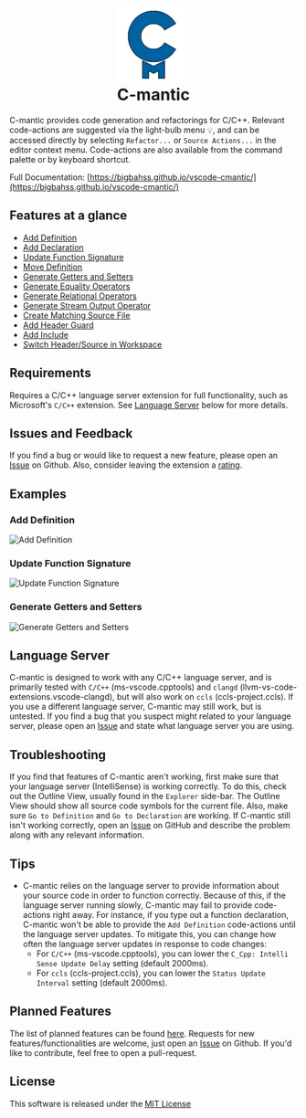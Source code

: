 <h1 align="center">
  <img src="./docs/assets/images/cmantic-small.png" width="128">
  <br>
  <b>C-mantic</b>
</h1>

C-mantic provides code generation and refactorings for C/C++. Relevant code-actions are suggested via the light-bulb menu 💡, and can be accessed directly by selecting `Refactor...` or `Source Actions...` in the editor context menu. Code-actions are also available from the command palette or by keyboard shortcut.

Full Documentation: [https://bigbahss.github.io/vscode-cmantic/](https://bigbahss.github.io/vscode-cmantic/)

## **Features at a glance**

- [Add Definition](https://bigbahss.github.io/vscode-cmantic/features/add-definition/)
- [Add Declaration](https://bigbahss.github.io/vscode-cmantic/features/add-declaration/)
- [Update Function Signature](https://bigbahss.github.io/vscode-cmantic/features/update-function-signature/)
- [Move Definition](https://bigbahss.github.io/vscode-cmantic/features/move-definition/)
- [Generate Getters and Setters](https://bigbahss.github.io/vscode-cmantic/features/generate-getters-and-setters/)
- [Generate Equality Operators](https://bigbahss.github.io/vscode-cmantic/features/generate-equality-operators/)
- [Generate Relational Operators](https://bigbahss.github.io/vscode-cmantic/features/generate-relational-operators/)
- [Generate Stream Output Operator](https://bigbahss.github.io/vscode-cmantic/features/generate-stream-output-operator/)
- [Create Matching Source File](https://bigbahss.github.io/vscode-cmantic/features/create-matching-source-file/)
- [Add Header Guard](https://bigbahss.github.io/vscode-cmantic/features/add-header-guard/)
- [Add Include](https://bigbahss.github.io/vscode-cmantic/features/add-include/)
- [Switch Header/Source in Workspace](https://bigbahss.github.io/vscode-cmantic/features/switch-header-source/)

## **Requirements**

Requires a C/C++ language server extension for full functionality, such as Microsoft's `C/C++` extension. See [Language Server](#language-server) below for more details.

## **Issues and Feedback**

If you find a bug or would like to request a new feature, please open an [Issue](https://github.com/BigBahss/vscode-cmantic/issues) on Github. Also, consider leaving the extension a [rating](https://marketplace.visualstudio.com/items?itemName=tdennis4496.cmantic#review-details).

## **Examples**

### **Add Definition**

![Add Definition](https://bigbahss.github.io/vscode-cmantic/assets/images/add_definition.gif)

### **Update Function Signature**

![Update Function Signature](https://bigbahss.github.io/vscode-cmantic/assets/images/update_signature.gif)

### **Generate Getters and Setters**

![Generate Getters and Setters](https://bigbahss.github.io/vscode-cmantic/assets/images/generate_accessors.gif)

## **Language Server**

C-mantic is designed to work with any C/C++ language server, and is primarily tested with `C/C++` (ms-vscode.cpptools) and `clangd` (llvm-vs-code-extensions.vscode-clangd), but will also work on `ccls` (ccls-project.ccls). If you use a different language server, C-mantic may still work, but is untested. If you find a bug that you suspect might related to your language server, please open an [Issue](https://github.com/BigBahss/vscode-cmantic/issues) and state what language server you are using.

## **Troubleshooting**

If you find that features of C-mantic aren't working, first make sure that your language server (IntelliSense) is working correctly. To do this, check out the Outline View, usually found in the `Explorer` side-bar. The Outline View should show all source code symbols for the current file. Also, make sure `Go to Definition` and `Go to Declaration` are working. If C-mantic still isn't working correctly, open an [Issue](https://github.com/BigBahss/vscode-cmantic/issues) on GitHub and describe the problem along with any relevant information.

## **Tips**

- C-mantic relies on the language server to provide information about your source code in order to function correctly. Because of this, if the language server running slowly, C-mantic may fail to provide code-actions right away. For instance, if you type out a function declaration, C-mantic won't be able to provide the `Add Definition` code-actions until the language server updates. To mitigate this, you can change how often the language server updates in response to code changes:
  - For `C/C++` (ms-vscode.cpptools), you can lower the `C_Cpp: Intelli Sense Update Delay` setting (default 2000ms).
  - For `ccls` (ccls-project.ccls), you can lower the `Status Update Interval` setting (default 2000ms).

## **Planned Features**

The list of planned features can be found [here](https://bigbahss.github.io/vscode-cmantic/issues-feedback/#planned-features-and-improvements). Requests for new features/functionalities are welcome, just open an [Issue](https://github.com/BigBahss/vscode-cmantic/issues) on Github. If you'd like to contribute, feel free to open a pull-request.

## **License**

This software is released under the [MIT License](https://opensource.org/licenses/MIT)
